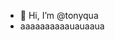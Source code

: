 - 👋 Hi, I’m @tonyqua
- aaaaaaaaaauauaaua


<!---
tonyqua/tonyqua is a ✨ special ✨ repository because its `README.md` (this file) appears on your GitHub profile.
You can click the Preview link to take a look at your changes.
--->

